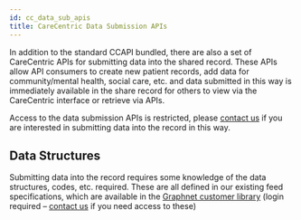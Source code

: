 ```yaml
---
id: cc_data_sub_apis
title: CareCentric Data Submission APIs
---
```


In addition to the standard CCAPI bundled, there are also a set of CareCentric APIs for submitting data into the shared record. These APIs allow API consumers to create new patient records, add data for community/mental health, social care, etc. and data submitted in this way is immediately available in the share record for others to view via the CareCentric interface or retrieve via APIs.

Access to the data submission APIs is restricted, please [contact us](mailto:adam.hatherly@graphnethealth.com) if you are interested in submitting data into the record in this way.

## Data Structures
Submitting data into the record requires some knowledge of the data structures, codes, etc. required. These are all defined in our existing feed specifications, which are available in the [Graphnet customer library](https://confluence.systemc.com/display/GTS/Graphnet+Technical+Specifications+Home) (login required – [contact us](mailto:adam.hatherly@graphnethealth.com) if you need access to these)